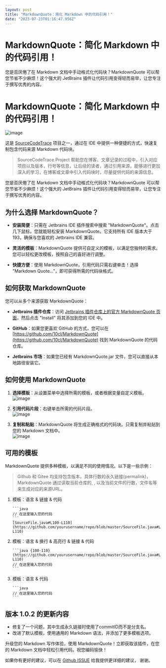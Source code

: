 ```yaml
---
layout: post
title: "MarkdownQuote：简化 Markdown 中的代码引用！"
date: "2023-07-23T01:16:47.956Z"
---
```

MarkdownQuote：简化 Markdown 中的代码引用！
=================================

您是否厌倦了在 Markdown 文档中手动格式化代码块？MarkdownQuote 可以帮您节省不少麻烦！这个强大的 JetBrains 插件让代码引用变得轻而易举，让您专注于撰写优秀的内容。

MarkdownQuote：简化 Markdown 中的代码引用！
=================================

![image](https://img2023.cnblogs.com/blog/544663/202307/544663-20230722152453625-1584157982.png)

这是 [SourceCodeTrace](https://source.toscl.com/zh-hans/) 项目之一，通过在 IDE 中提供一种便捷的方式，快速复制包含代码来源 Markdown 代码块。

> SourceCodeTrace Project 帮助您在博客、文章记录的过程中，引入对应项目以及版本，行号等信息，让后续的读者，通过引用来源，能够进行更加深入的学习，在博客或文章中引入代码块时，尽量提供代码的来源信息。

您是否厌倦了在 Markdown 文档中手动格式化代码块？MarkdownQuote 可以帮您节省不少麻烦！这个强大的 JetBrains 插件让代码引用变得轻而易举，让您专注于撰写优秀的内容。

为什么选择 MarkdownQuote？
--------------------

*   **安装简便**：只需在 Jetbrains IDE 插件搜索中搜索 "MarkdownQuote"。点击几下鼠标，您就能轻松安装 MarkdownQuote。它支持所有 IDE 版本大于 193，确保与您喜欢的 Jetbrains IDE 兼容。
    
*   **灵活的模板**：MarkdownQuote 提供可自定义的模板，以满足您独特的需求。您可以轻松更改模板，按照自己的喜好进行调整。
    
*   **快捷方便**：使用 MarkdownQuote，引用代码只需右键单击！选择 "Markdown Quote..."，即可获得所需的代码块格式。
    

如何获取 MarkdownQuote
------------------

您可以从多个来源获取 MarkdownQuote：

*   **Jetbrains 插件仓库**：访问 [Jetbrains 插件仓库上的官方 MarkdownQuote 页面](https://plugins.jetbrains.com/plugin/22311-markdownquote)，然后点击 "Install" 将其添加到您的 IDE 中。
    
*   **GitHub**：如果您更喜欢 GitHub 的方式，您可以在 [https://github.com/10cl/MarkdownQuote](https://github.com/10cl/MarkdownQuote) 找到 MarkdownQuote 的代码仓库。
    
*   **Jetbrains 市场**：如果您已经有 MarkdownQuote.jar 文件，您可以直接从本地路径安装它。
    

如何使用 MarkdownQuote
------------------

1.  **选择模板**：从设置菜单中选择所需的模板，或者根据变量自定义模板。  
    ![image](https://img2023.cnblogs.com/blog/544663/202307/544663-20230722152524970-1247561566.png)
    
2.  **引用代码片段**：右键单击所需的代码片段。  
    ![image](https://img2023.cnblogs.com/blog/544663/202307/544663-20230722152600109-2036997785.png)
    
3.  **复制和粘贴**：MarkdownQuote 将生成正确格式的代码块。只需复制并粘贴到您的 Markdown 文档中。  
    ![image](https://img2023.cnblogs.com/blog/544663/202307/544663-20230722152613830-1409721428.png)
    

可用的模板
-----

MarkdownQuote 提供多种模板，以满足不同的使用情况。以下是一些示例：

> Github 和 Gitee 均支持包含版本，具体行数的永久链接(permalink)，MarkdownQuote 通过读取当前仓库的, , 以及当前文件的行数，文件名等来生成对应的来源URL。

1.  模板：语言 & 链接 & 代码
    
        ```java
        // 在这里输入您的代码
        ```
        [SourceFile.java#L100-L110](https://github.com/yourusername/repo/blob/master/SourceFile.java#L100-L110)
        
    
2.  模板：语言 & 换行 & 高亮行 & 链接 & 代码
    
        ```java {100-110} (https://github.com/yourusername/repo/blob/master/SourceFile.java#L100-L110)
        // 在这里输入您的代码
        ```
        
    
3.  模板：语言 & 代码
    
        ```java
        // 在这里输入您的代码
        ```
        
    

版本 1.0.2 的更新内容
--------------

*   修复了一个问题，其中生成永久链接时使用了commitID而不是分支名。
*   改进了默认模板，使用通用的 Markdown 语法，并添加了更多模板选项。

升级您的 Markdown 写作体验，使用 MarkdownQuote！立即获取该插件，在您的 Markdown 文档中轻松引用代码。祝您编码愉快！

如果你有更好的建议，可以在 [Github ISSUE](https://github.com/SourceCodeTrace/websites/issues) 给我提供更详细的建议， 谢谢。